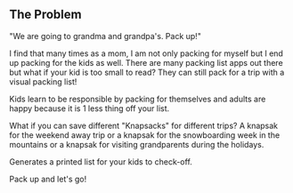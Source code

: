 ## The Problem
"We are going to grandma and grandpa's. Pack up!"

I find that many times as a mom, I am not only packing for myself but I end up packing for the kids as well. There are many packing list apps out there but what if your kid is too small to read? They can still pack for a trip with a visual packing list!

Kids learn to be responsible by packing for themselves and adults are happy because it is 1 less thing off your list.

What if you can save different "Knapsacks" for different trips? A knapsak for the weekend away trip or a knapsak for the snowboarding week in the mountains or a knapsak for visiting grandparents during the holidays.

Generates a printed list for your kids to check-off.

Pack up and let's go!
